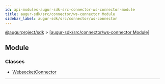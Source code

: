 ```yaml
---
id: api-modules-augur-sdk-src-connector-ws-connector-module
title: augur-sdk/src/connector/ws-connector Module
sidebar_label: augur-sdk/src/connector/ws-connector
---
```


[@augurproject/sdk](api-readme.md) > [[augur-sdk/src/connector/ws-connector Module]](api-modules-augur-sdk-src-connector-ws-connector-module.md)

## Module

### Classes

* [WebsocketConnector](api-classes-augur-sdk-src-connector-ws-connector-websocketconnector.md)

---

